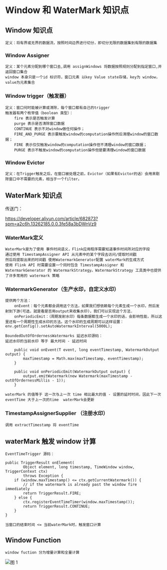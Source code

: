 # Window 和 WaterMark 知识点

## Window 知识点

    定义：将有界或无界的数据流，按照时间边界进行切分，即切分无限的数据集到有限的数据集

### Window Assigner

    定义：某个元素分配到哪个窗口去,调用 assignWindows 将数据按照规则分配到指定窗口,并返回窗口集合
    window 本身只是一个id 标识符，窗口元素 以key Value state存储，key为 window，value为元素集合

### Window trigger（触发器）

    定义：窗口何时能被计算或清除，每个窗口都有自己的trigger
    触发器有两个枚举值（boolean 类型）：
        fire 表示是否触发计算
        purge 表示是否清除窗口数据
        CONTINUE 表示不对window做任何操作；
        FIRE_AND_PURGE 表示要触发window的computation操作然后清理window的窗口数据；
        FIRE 表示仅仅触发window的computation操作但不清理window的窗口数据；
        PURGE 表示不触发window的computation操作但是要清理window的窗口数据

### Window Evictor

    定义：在Trigger触发之后，在窗口被处理之前，Evictor（如果有Evictor的话）会用来剔除窗口中不需要的元素，相当于一个filter。

## WaterMark 知识点
传送门：

https://developer.aliyun.com/article/682873?spm=a2c6h.13262185.0.0.3fe58a3bDWnVz9

### WaterMark定义

    WaterMark是为了使用 事件时间语义，Flink应用程序需要知道事件时间所对应的字段
    通过使用 TimestampAssigner API 从元素中的某个字段去访问/提取时间戳
    然后将提取出来的时间戳 使用WatermarkGenerator配置 waterMark的生成方式
    使用 Flink API 时需要设置一个同时包含 TimestampAssigner 和 WatermarkGenerator 的 WatermarkStrategy。WatermarkStrategy 工具类中也提供了许多常用的 watermark 策略

### WatermarkGenerator（生产水印，自定义水印）

    提供两个方法：
        onEvent：每个元素都会调用这个方法，如果我们想依赖每个元素生成一个水印，然后发射到下游(可选，就是看是否用output来收集水印)，我们可以实现这个方法.
        onPeriodicEmit：（周期发射水印）每条数据都生成一个水印的话，会影响性能，所以这里还有一个周期性生成水印的方法。这个水印的生成周期可以这样设置：env.getConfig().setAutoWatermarkInterval(5000L);

    BoundedOutOfOrdernessWatermarks 延迟水印源码：
    延迟水印的当前水印 等于 最大时间 - 延迟时间

        public void onEvent(T event, long eventTimestamp, WatermarkOutput output) {
		    maxTimestamp = Math.max(maxTimestamp, eventTimestamp);
	    }

        public void onPeriodicEmit(WatermarkOutput output) {
            output.emitWatermark(new Watermark(maxTimestamp - outOfOrdernessMillis - 1));
        }

    waterMark 的值等于 这一次与上一次 time 相比最大的值 - 设置的延时时间，因此下一次eventTime 大于上一次的time  waterMark会更新

### TimestampAssignerSupplier （注册水印）

    调用 extractTimestamp 将 eventTime 

## waterMark 触发 window 计算

    EventTimeTrigger 源码：

    public TriggerResult onElement(
            Object element, long timestamp, TimeWindow window, TriggerContext ctx)
            throws Exception {
        if (window.maxTimestamp() <= ctx.getCurrentWatermark()) {
            // if the watermark is already past the window fire immediately
            return TriggerResult.FIRE;
        } else {
            ctx.registerEventTimeTimer(window.maxTimestamp());
            return TriggerResult.CONTINUE;
        }
    }

    当窗口的结束时间 <= 当前waterMark时，触发窗口计算

## Window Function

    window fuction 分为增量计算和全量计算

![图 1](../../images/3012331b713bc918d3736655b4062bb94090f47478d6b8a44b3a465deea2ef01.png)  
